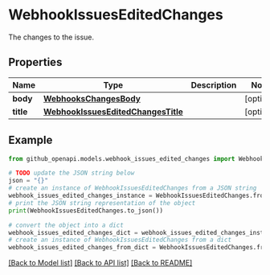 # WebhookIssuesEditedChanges

The changes to the issue.

## Properties

Name | Type | Description | Notes
------------ | ------------- | ------------- | -------------
**body** | [**WebhooksChangesBody**](WebhooksChangesBody.md) |  | [optional] 
**title** | [**WebhookIssuesEditedChangesTitle**](WebhookIssuesEditedChangesTitle.md) |  | [optional] 

## Example

```python
from github_openapi.models.webhook_issues_edited_changes import WebhookIssuesEditedChanges

# TODO update the JSON string below
json = "{}"
# create an instance of WebhookIssuesEditedChanges from a JSON string
webhook_issues_edited_changes_instance = WebhookIssuesEditedChanges.from_json(json)
# print the JSON string representation of the object
print(WebhookIssuesEditedChanges.to_json())

# convert the object into a dict
webhook_issues_edited_changes_dict = webhook_issues_edited_changes_instance.to_dict()
# create an instance of WebhookIssuesEditedChanges from a dict
webhook_issues_edited_changes_from_dict = WebhookIssuesEditedChanges.from_dict(webhook_issues_edited_changes_dict)
```
[[Back to Model list]](../README.md#documentation-for-models) [[Back to API list]](../README.md#documentation-for-api-endpoints) [[Back to README]](../README.md)


